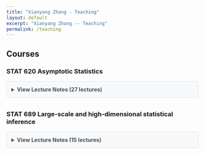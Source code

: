 ```yaml
---
title: "Xianyang Zhang - Teaching"
layout: default
excerpt: "Xianyang Zhang -- Teaching"
permalink: /teaching
---
```


<div markdown="0" class="hero-body">
  <div class="container">
    <article class="media">
      <div class="media-content">
        <div class="content">
          <h1>Courses</h1>
        </div>
      </div>
    </article>
    <article class="media">
      <div class="media-content">
        <div class="content">
          <h3>STAT 620 Asymptotic Statistics</h3>
          <details>
            <summary style="cursor: pointer; font-weight: bold; padding: 12px; background-color: #f8f9fa; border: 1px solid #dee2e6; border-radius: 4px; margin-bottom: 10px; color: #495057;">View Lecture Notes (27 lectures)</summary>
            <div style="margin-top: 10px;">
              <table class="table">
                <thead>
                  <tr><th>Lecture Notes</th><th>Topics</th></tr>
                </thead>
                <tbody>
                  <tr><td><a href="/downloads/620sp22/Jan-18.pdf">Lecture 1</a></td><td>review of probability theory</td></tr>
                  <tr><td><a href="/downloads/620sp22/Jan-20.pdf">Lecture 2</a></td><td>review of probability theory</td></tr>
                  <tr><td><a href="/downloads/620sp22/Jan-25.pdf">Lecture 3</a></td><td>CLT, first-order delta method</td></tr>
                  <tr><td><a href="/downloads/620sp22/Jan-27.pdf">Lecture 4</a></td><td>variance stabilizing transformation, second-order delta method</td></tr>
                  <tr><td><a href="/downloads/620sp22/Feb-1.pdf">Lecture 5</a></td><td>moment estimators, Taylor expansions</td></tr>
                  <tr><td><a href="/downloads/620sp22/Feb-8.pdf">Lecture 6</a></td><td>maximum likelihood estimation</td></tr>
                  <tr><td><a href="/downloads/620sp22/Feb-10.pdf">Lecture 7</a></td><td>asymptotic normality, efficiency</td></tr>
                  <tr><td><a href="/downloads/620sp22/Feb-15.pdf">Lecture 8</a></td><td>exponential family, ARE, super efficiency</td></tr>
                  <tr><td><a href="/downloads/620sp22/Feb-17.pdf">Lecture 9</a></td><td>testing & confidence sets</td></tr>
                  <tr><td><a href="/downloads/620sp22/Feb-22.pdf">Lecture 10</a></td><td>testing a subvector, definition of U-statistics</td></tr>
                  <tr><td><a href="/downloads/620sp22/Feb-24.pdf">Lecture 11</a></td><td>examples of U-statistics, variance of U-statistics</td></tr>
                  <tr><td><a href="/downloads/620sp22/Mar-1.pdf">Lecture 12</a></td><td>Hajek projection</td></tr>
                  <tr><td><a href="/downloads/620sp22/Mar-3.pdf">Lecture 13</a></td><td>Hajek projection</td></tr>
                  <tr><td><a href="/downloads/620sp22/Mar-8.pdf">Lecture 14</a></td><td>metric entropy, bracketing, uniform laws of large numbers</td></tr>
                  <tr><td><a href="/downloads/620sp22/Mar-10.pdf">Lecture 15</a></td><td>Sub-Gaussianity, Hoeffding's inequality</td></tr>
                  <tr><td><a href="/downloads/620sp22/Mar-22.pdf">Lecture 16</a></td><td>Symmetrization</td></tr>
                  <tr><td><a href="/downloads/620sp22/Mar-24.pdf">Lecture 17</a></td><td>McDiarmid's inequality</td></tr>
                  <tr><td><a href="/downloads/620sp22/Mar-29.pdf">Lecture 18</a></td><td>Sub-Gaussian process, Dudley's integral entropy</td></tr>
                  <tr><td><a href="/downloads/620sp22/Mar-31.pdf">Lecture 19</a></td><td>Lipschitz functions, VC dimension</td></tr>
                  <tr><td><a href="/downloads/620sp22/Apr-5.pdf">Lecture 20</a></td><td>VC dimension</td></tr>
                  <tr><td><a href="/downloads/620sp22/Apr-7.pdf">Lecture 21</a></td><td>Convergence rate, Some concepts of convergence in distribution</td></tr>
                  <tr><td><a href="/downloads/620sp22/Apr-12.pdf">Lecture 22</a></td><td>Asymptotically equicontinuous</td></tr>
                  <tr><td><a href="/downloads/620sp22/Apr-14.pdf">Lecture 23</a></td><td>Donsker Class, Goodness of fit statistics</td></tr>
                  <tr><td><a href="/downloads/620sp22/Apr-19.pdf">Lecture 24</a></td><td>Functional delta method</td></tr>
                  <tr><td><a href="/downloads/620sp22/Apr-21.pdf">Lecture 25</a></td><td>Bootstrap, Gaussian sequence model</td></tr>
                  <tr><td><a href="/downloads/620sp22/Apr-26.pdf">Lecture 26</a></td><td>Soft/hard-thresholding estimators, risk inflation</td></tr>
                  <tr><td><a href="/downloads/620sp22/Apr-28.pdf">Lecture 27</a></td><td>Lasso consistency</td></tr>
                </tbody>
              </table>
            </div>
          </details>
        </div>
      </div>
    </article>
    <article class="media">
      <div class="media-content">
        <div class="content">
          <h3>STAT 689 Large-scale and high-dimensional statistical inference</h3>
          <details>
            <summary style="cursor: pointer; font-weight: bold; padding: 12px; background-color: #f8f9fa; border: 1px solid #dee2e6; border-radius: 4px; margin-bottom: 10px; color: #495057;">View Lecture Notes (15 lectures)</summary>
            <div style="margin-top: 10px;">
              <table class="table">
                <thead>
                  <tr><th>Lecture Notes</th><th>Topics</th></tr>
                </thead>
                <tbody>
                  <tr><td><a href="/downloads/689fa24/Lec1.pdf">Lecture 1</a></td><td>Testing the global null, Bonferroni's test</td></tr>
                  <tr><td><a href="/downloads/689fa24/Lec2.pdf">Lecture 2</a></td><td>Fisher's combination test</td></tr>
                  <tr><td><a href="/downloads/689fa24/Lec3.pdf">Lecture 3</a></td><td>Simes test, Goodness of fit tests, Higher-criticism test</td></tr>
                  <tr><td><a href="/downloads/689fa24/Lec4.pdf">Lecture 4</a></td><td>FWER controlling procedures, Closure principle</td></tr>
                  <tr><td><a href="/downloads/689fa24/Lec5.pdf">Lecture 5</a></td><td>Graphical procedures</td></tr>
                  <tr><td><a href="/downloads/689fa24/Lec6.pdf">Lecture 6</a></td><td>False discovery rate, BH procedure, Barber and Candès procedure</td></tr>
                  <tr><td><a href="/downloads/689fa24/Lec7.pdf">Lecture 7</a></td><td>PRDS property</td></tr>
                  <tr><td><a href="/downloads/689fa24/Lec8.pdf">Lecture 8</a></td><td>Empirical process viewpoint, Bayesian viewpoint, Positive false discovery rate and q-values</td></tr>
                  <tr><td><a href="/downloads/689fa24/Lec9.pdf">Lecture 9</a></td><td>E-values</td></tr>
                  <tr><td><a href="/downloads/689fa24/Lec10-1.pdf">Lecture 10: Part I</a></td><td>Conditional randomization tests, Knockoff filter</td></tr>
                  <tr><td><a href="/downloads/689fa24/Lec10-2.pdf">Lecture 10: Part II</a></td><td>Knockoff filter</td></tr>
                  <tr><td><a href="/downloads/689fa24/Lec11.pdf">Lecture 11</a></td><td>Conformal prediction</td></tr>
                  <tr><td><a href="/downloads/689fa24/Lec12.pdf">Lecture 12</a></td><td>Debiased Lasso</td></tr>
                  <tr><td><a href="/downloads/689fa24/Lec13.pdf">Lecture 13</a></td><td>Selective inference</td></tr>
                  <tr><td><a href="/downloads/689fa24/Lec14.pdf">Lecture 14</a></td><td>Selective inference</td></tr>
                  <tr><td><a href="/downloads/689fa24/Lec15.pdf">Lecture 15</a></td><td>Applications to LLMs</td></tr>
                </tbody>
              </table>
            </div>
          </details>
        </div>
      </div>
    </article>
  </div>
</div>
